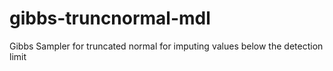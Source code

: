 gibbs-truncnormal-mdl
=====================

Gibbs Sampler for truncated normal for imputing values below the detection limit